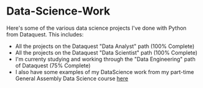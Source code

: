 # Data-Science-Work

Here's some of the various data science projects I've done with Python from Dataquest. This includes:

* All the projects on the Dataquest "Data Analyst" path (100% Complete)
* All the projects on the Dataquest "Data Scientist" path (100% Complete)
* I'm currenty studying and working through the "Data Engineering" path of Dataquest (75% Complete)
* I also have some examples of my DataScience work from my part-time General Assembly Data Science course [here](https://github.com/gatormig/GA_Final_Project)
